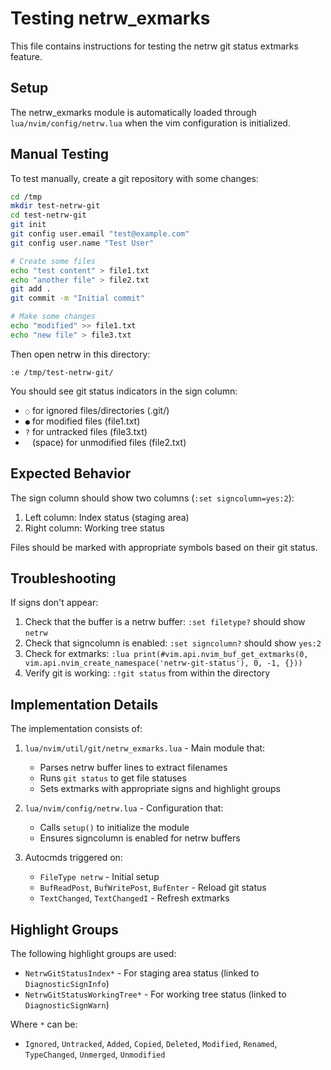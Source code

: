 # Testing netrw_exmarks

This file contains instructions for testing the netrw git status extmarks feature.

## Setup

The netrw_exmarks module is automatically loaded through `lua/nvim/config/netrw.lua` when the vim configuration is initialized.

## Manual Testing

To test manually, create a git repository with some changes:

```bash
cd /tmp
mkdir test-netrw-git
cd test-netrw-git
git init
git config user.email "test@example.com"
git config user.name "Test User"

# Create some files
echo "test content" > file1.txt
echo "another file" > file2.txt
git add .
git commit -m "Initial commit"

# Make some changes
echo "modified" >> file1.txt
echo "new file" > file3.txt
```

Then open netrw in this directory:

```vim
:e /tmp/test-netrw-git/
```

You should see git status indicators in the sign column:
- `◌` for ignored files/directories (.git/)
- `●` for modified files (file1.txt)
- `?` for untracked files (file3.txt)
- ` ` (space) for unmodified files (file2.txt)

## Expected Behavior

The sign column should show two columns (`:set signcolumn=yes:2`):
1. Left column: Index status (staging area)
2. Right column: Working tree status

Files should be marked with appropriate symbols based on their git status.

## Troubleshooting

If signs don't appear:

1. Check that the buffer is a netrw buffer: `:set filetype?` should show `netrw`
2. Check that signcolumn is enabled: `:set signcolumn?` should show `yes:2`
3. Check for extmarks: `:lua print(#vim.api.nvim_buf_get_extmarks(0, vim.api.nvim_create_namespace('netrw-git-status'), 0, -1, {}))`
4. Verify git is working: `:!git status` from within the directory

## Implementation Details

The implementation consists of:

1. `lua/nvim/util/git/netrw_exmarks.lua` - Main module that:
   - Parses netrw buffer lines to extract filenames
   - Runs `git status` to get file statuses
   - Sets extmarks with appropriate signs and highlight groups

2. `lua/nvim/config/netrw.lua` - Configuration that:
   - Calls `setup()` to initialize the module
   - Ensures signcolumn is enabled for netrw buffers

3. Autocmds triggered on:
   - `FileType netrw` - Initial setup
   - `BufReadPost`, `BufWritePost`, `BufEnter` - Reload git status
   - `TextChanged`, `TextChangedI` - Refresh extmarks

## Highlight Groups

The following highlight groups are used:

- `NetrwGitStatusIndex*` - For staging area status (linked to `DiagnosticSignInfo`)
- `NetrwGitStatusWorkingTree*` - For working tree status (linked to `DiagnosticSignWarn`)

Where `*` can be:
- `Ignored`, `Untracked`, `Added`, `Copied`, `Deleted`, `Modified`, `Renamed`, `TypeChanged`, `Unmerged`, `Unmodified`
